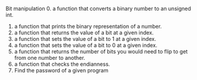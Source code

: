 Bit manipulation
0. a function that converts a binary number to an unsigned int.
1. a function that prints the binary representation of a number.
2. a function that returns the value of a bit at a given index.
3. a function that sets the value of a bit to 1 at a given index.
4. a function that sets the value of a bit to 0 at a given index.
5. a function that returns the number of bits you would need to flip to get from one number to another.
6. a function that checks the endianness.
7. Find the password of a given program
